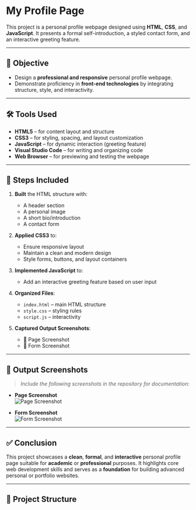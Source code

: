 # My Profile Page

This project is a personal profile webpage designed using **HTML**, **CSS**, and **JavaScript**. It presents a formal self-introduction, a styled contact form, and an interactive greeting feature.

---

## 🌟 Objective

- Design a **professional and responsive** personal profile webpage.
- Demonstrate proficiency in **front-end technologies** by integrating structure, style, and interactivity.

---

## 🛠️ Tools Used

- **HTML5** – for content layout and structure  
- **CSS3** – for styling, spacing, and layout customization  
- **JavaScript** – for dynamic interaction (greeting feature)  
- **Visual Studio Code** – for writing and organizing code  
- **Web Browser** – for previewing and testing the webpage  

---

## 🚧 Steps Included

1. **Built** the HTML structure with:
   - A header section
   - A personal image
   - A short bio/introduction
   - A contact form

2. **Applied CSS3** to:
   - Ensure responsive layout
   - Maintain a clean and modern design
   - Style forms, buttons, and layout containers

3. **Implemented JavaScript** to:
   - Add an interactive greeting feature based on user input

4. **Organized Files**:
   - `index.html` – main HTML structure
   - `style.css` – styling rules
   - `script.js` – interactivity

5. **Captured Output Screenshots**:
   - 🎯 Page Screenshot  
   - 📝 Form Screenshot  

---

## 📸 Output Screenshots

> _Include the following screenshots in the repository for documentation:_

- **Page Screenshot**  
  ![Page Screenshot](scr1.png)

- **Form Screenshot**  
  ![Form Screenshot](scr2.png)

---

## ✅ Conclusion

This project showcases a **clean**, **formal**, and **interactive** personal profile page suitable for **academic** or **professional** purposes. It highlights core web development skills and serves as a **foundation** for building advanced personal or portfolio websites.

---

## 📂 Project Structure

